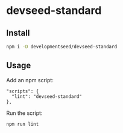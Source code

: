 # devseed-standard

## Install

```sh
npm i -D developmentseed/devseed-standard
```

## Usage

Add an npm script:

```
"scripts": {
  "lint": "devseed-standard"
},
```

Run the script:

```
npm run lint
```
